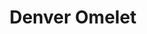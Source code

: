 ---
title: "Denver Omelet"
price: "$13.00"
category: "Breakfast"
img: "src/images/menu/Denver-Omelet.jpg"
desc: "Ham, peppers, onions with melted cheese"
---